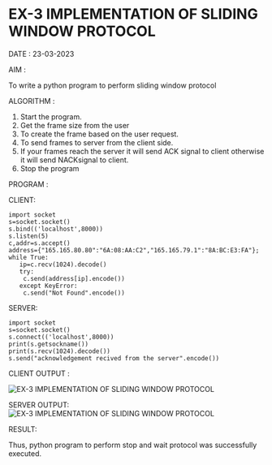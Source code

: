 # EX-3 IMPLEMENTATION OF SLIDING WINDOW PROTOCOL

DATE : 23-03-2023

AIM :

  To write a python program to perform sliding window protocol


ALGORITHM :

1. Start the program.
2. Get the frame size from the user
3. To create the frame based on the user request.
4. To send frames to server from the client side.
5. If your frames reach the server it will send ACK signal to client otherwise it
will send NACKsignal to client.
6. Stop the program

PROGRAM :

CLIENT:
```
import socket
s=socket.socket()
s.bind(('localhost',8000))
s.listen(5)
c,addr=s.accept()
address={"165.165.80.80":"6A:08:AA:C2","165.165.79.1":"8A:BC:E3:FA"};
while True:
   ip=c.recv(1024).decode()
   try:
    c.send(address[ip].encode())
   except KeyError:
    c.send("Not Found".encode())
```
 
SERVER:
```
import socket
s=socket.socket()
s.connect(('localhost',8000))
print(s.getsockname())
print(s.recv(1024).decode())
s.send("acknowledgement recived from the server".encode())
```

CLIENT OUTPUT :

![EX-3 IMPLEMENTATION OF SLIDING WINDOW PROTOCOL](https://github.com/Jeevapriya14/EX-3/assets/121003043/745438ee-6d15-4afc-b58f-e0c6db91b171)

SERVER OUTPUT:
![EX-3 IMPLEMENTATION OF SLIDING WINDOW PROTOCOL](https://github.com/Jeevapriya14/EX-3/assets/121003043/6931c249-3c4a-4d4d-97d9-4200f03ea470)


RESULT:

  Thus, python program to perform stop and wait protocol was successfully executed.
  
